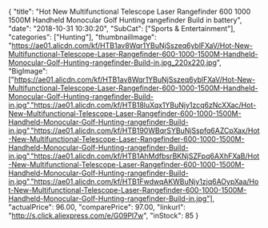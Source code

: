 {
	"title": "Hot New Multifunctional Telescope Laser Rangefinder 600 1000 1500M Handheld Monocular Golf Hunting rangefinder Build in battery",
	"date": "2018-10-31 10:30:20",
	"SubCat": ["Sports & Entertainment"],
	"categories": ["Hunting"],
	"thumbnailImage": "https://ae01.alicdn.com/kf/HTB1av8Wqr1YBuNjSszeq6yblFXaV/Hot-New-Multifunctional-Telescope-Laser-Rangefinder-600-1000-1500M-Handheld-Monocular-Golf-Hunting-rangefinder-Build-in.jpg_220x220.jpg",
	"BigImage": ["https://ae01.alicdn.com/kf/HTB1av8Wqr1YBuNjSszeq6yblFXaV/Hot-New-Multifunctional-Telescope-Laser-Rangefinder-600-1000-1500M-Handheld-Monocular-Golf-Hunting-rangefinder-Build-in.jpg","https://ae01.alicdn.com/kf/HTB18luXqx1YBuNjy1zcq6zNcXXac/Hot-New-Multifunctional-Telescope-Laser-Rangefinder-600-1000-1500M-Handheld-Monocular-Golf-Hunting-rangefinder-Build-in.jpg","https://ae01.alicdn.com/kf/HTB190WBqrSYBuNjSspfq6AZCpXax/Hot-New-Multifunctional-Telescope-Laser-Rangefinder-600-1000-1500M-Handheld-Monocular-Golf-Hunting-rangefinder-Build-in.jpg","https://ae01.alicdn.com/kf/HTB1AhMdfbsrBKNjSZFpq6AXhFXaB/Hot-New-Multifunctional-Telescope-Laser-Rangefinder-600-1000-1500M-Handheld-Monocular-Golf-Hunting-rangefinder-Build-in.jpg","https://ae01.alicdn.com/kf/HTB1FwdwqAKWBuNjy1zjq6AOypXaa/Hot-New-Multifunctional-Telescope-Laser-Rangefinder-600-1000-1500M-Handheld-Monocular-Golf-Hunting-rangefinder-Build-in.jpg"],
	"actualPrice": 96.00,
	"comparePrice": 97.00,
	"linkurl": "http://s.click.aliexpress.com/e/G09Pl7w",
	"inStock": 85
}
